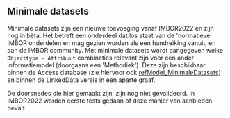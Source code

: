## Minimale datasets

Minimale datasets zijn een nieuwe toevoeging vanaf IMBOR2022 en zijn nog in bèta. Het betreft een onderdeel dat los staat van de 'normatieve' IMBOR onderdelen en mag gezien worden als een handreiking vanuit, en aan de IMBOR community. Met minimale datasets wordt aangegeven welke `Objecttype - Attribuut` combinaties relevant zijn voor een ander informatiemodel (doorgaans een 'Methodiek'). Deze zijn beschikbaar binnen de Access database (zie hiervoor ook [refModel_MinimaleDatasets](#refmodel_minimaledatasets)) en binnen de LinkedData versie in een aparte graaf.  

De doorsnedes die hier gemaakt zijn, zijn nog niet gevalideerd. In IMBOR2022 worden eerste tests gedaan of deze manier van aanbieden bevalt. 